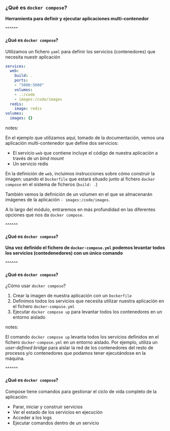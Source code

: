 ### ¿Qué es `docker compose`?

**Herramienta para definir y ejecutar aplicaciones multi-contenedor**

^^^^^^

#### ¿Qué es `docker compose`?

Utilizamos un fichero `yaml` para definir los servicios (contenedores) que necesita nuestr aplicación

```yaml
services:
  web:
    build: .
    ports:
    - "5000:5000"
    volumes:
    - .:/code
    - images:/code/images
  redis:
    image: redis
volumes:
  images: {}
```

notes:

En el ejemplo que utilizamos aquí, tomado de la documentación, vemos
una aplicación multi-contenedor que define dos servicios:

* El servicio `web` que contiene incluye el código de nuestra aplicación 
  a través de un _bind mount_
* Un servicio redis

En la definición de `web`, incluimos instrucciones sobre cómo construir la imagen:
usando el `Dockerfile` que estará situado junto al fichero `docker compose` en 
el sistema de ficheros (`build: .`)

También vemos la definición de un volumen en el que se almacenarán imágenes 
de la aplicación `- images:/code/images`.

A lo largo del módulo, entraremos en más profundidad en las diferentes opciones
que nos da `docker compose`.

^^^^^^

#### ¿Qué es `docker compose`?

**Una vez definido el fichero de `docker-compose.yml` podemos levantar 
todos los servicios (contedenedores) con un único comando**

^^^^^^

#### ¿Qué es `docker compose`?

¿Cómo usar `docker compose`?

1. Crear la imagen de nuestra aplicación con un `Dockerfile`
1. Definimos todos los servicios que necesita utilizar nuestra aplicación en
   el fichero `docker-compose.yml`
1. Ejecutar `docker compose up` para levantar todos los contenedores en un entorno
   aislado

notes:

El comando `docker compose up` levanta todos los servicios definidos en el fichero
`docker-compose.yml` en un entorno aislado. Por ejemplo, utiliza un 
_user-defined bridge_ para aislar la red de los contenedores del resto de procesos y/o
contenedores que podamos tener ejecutándose en la máquina.

^^^^^^

#### ¿Qué es `docker compose`?

Compose tiene comandos para gestionar el ciclo de vida completo de la aplicación:

* Parar, iniciar y construir servicios
* Ver el estado de los servicios en ejecución
* Acceder a los logs
* Ejecutar comandos dentro de un servicio